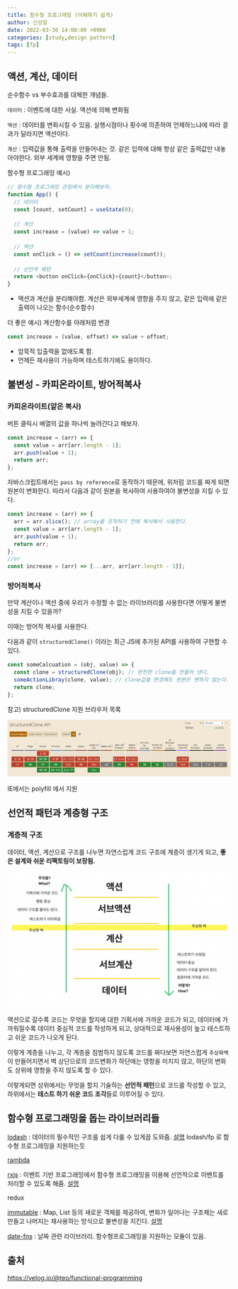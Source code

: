 ```yaml
---
title: 함수형 프로그래밍 (이해하기 쉽게)
author: 신성일
date: 2022-03-30 14:00:00 +0900
categories: [study,design pattern]
tags: [fp]
---
```


## 액션, 계산, 데이터

순수함수 vs 부수효과를 대체한 개념들.

`데이터` : 이벤트에 대한 사실. 액션에 의해 변화됨

`액션` : 데이터를 변화시킬 수 있음. 실행시점이나 횟수에 의존하여 언제하느냐에 따라 결과가 달라지면 액션이다.

`계산` : 입력값을 통해 출력을 만들어내는 것. 같은 입력에 대해 항상 같은 출력값만 내놓아야한다. 외부 세계에 영향을 주면 안됨.

함수형 프로그래밍 예시)

```js
// 함수형 프로그래밍 관점에서 분리해보자.
function App() {
  // 데이터
  const [count, setCount] = useState(0);

  // 계산
  const increase = (value) => value + 1;

  // 액션
  const onClick = () => setCount(increase(count));

  // 선언적 패턴
  return <button onClick={onClick}>{count}</button>;
}
```

- 액션과 계산을 분리해야함. 계산은 외부세계에 영향을 주지 않고, 같은 입력에 같은 출력이 나오는 함수(순수함수)

더 좋은 예시) 계산함수를 아래처럼 변경

```js
const increase = (value, offset) => value + offset;
```

- 암묵적 입출력을 없애도록 함.
- 언제든 재사용이 가능하며 테스트하기에도 용이하다.

## 불변성 - 카피온라이트, 방어적복사

### 카피온라이트(얕은 복사)

버튼 클릭시 배열의 값을 하나씩 늘려간다고 해보자.

```js
const increase = (arr) => {
  const value = arr[arr.length - 1];
  arr.push(value + 1);
  return arr;
};
```

자바스크립트에서는 `pass by reference`로 동작하기 때문에, 위처럼 코드를 짜게 되면 원본이 변화한다. 따라서 다음과 같이 원본을 복사하여 사용하여야 불변성을 지킬 수 있다.

```js
const increase = (arr) => {
  arr = arr.slice(); // array를 조작하기 전에 복사해서 사용한다.
  const value = arr[arr.length - 1];
  arr.push(value + 1);
  return arr;
};
//or
const increase = (arr) => [...arr, arr[arr.length - 1]];
```

### 방어적복사

만약 계산이나 액션 중에 우리가 수정할 수 없는 라이브러리를 사용한다면 어떻게 불변성을 지킬 수 있을까?

이때는 방어적 복사를 사용한다.

다음과 같이 `structuredClone()` 이라는 최근 JS에 추가된 API를 사용하여 구현할 수 있다.

```js
const someCalcuation = (obj, value) => {
  const clone = structuredClone(obj); // 완전한 clone을 만들어 낸다.
  someActionLibray(clone, value); // clone값을 변경해도 원본은 변하지 않는다.
  return clone;
};
```

참고) structuredClone 지원 브라우저 목록

![img](../assets/img/2022-05-17-함수형프로그래밍/image.png)

IE에서는 polyfill 에서 지원

## 선언적 패턴과 계층형 구조

### 계층적 구조

데이터, 액션, 계산으로 구조를 나누면 자연스럽게 코드 구조에 계층이 생기게 되고, **좋은 설계와 쉬운 리팩토링이 보장됨.**

![img](../assets/img/2022-05-17-함수형프로그래밍/image-16527766713942.png)

액션으로 갈수록 코드는 무엇을 할지에 대한 기획서에 가까운 코드가 되고, 데이터에 가까워질수록 데이터 중심적 코드를 작성하게 되고, 상대적으로 재사용성이 높고 테스트하고 쉬운 코드가 나오게 된다.

이렇게 계층을 나누고, 각 계층을 침범하지 않도록 코드를 짜다보면 자연스럽게 `추상화벽`이 만들어지면서 벽 상단으로의 코드변화가 하단에는 영항을 미치지 않고, 하단의 변화도 상위에 영항을 주지 않도록 할 수 있다.

이렇게되면 상위에서는 무엇을 할지 기술하는 **선언적 패턴**으로 코드를 작성할 수 있고, 하위에서는 **테스트 하기 쉬운 코드 조각**들로 이루어질 수 있다.

## 함수형 프로그래밍을 돕는 라이브러리들

[lodash](https://lodash.com/) : 데이터의 필수적인 구조를 쉽게 다룰 수 있게끔 도와줌. [설명](https://velog.io/@kysung95/%EC%A7%A4%EB%A7%89%EA%B8%80-lodash-%EC%95%8C%EA%B3%A0-%EC%93%B0%EC%9E%90) lodash/fp 로 함수형 프로그래밍을 지원하는듯

[rambda](https://selfrefactor.github.io/rambda/#/)

[rxjs](https://rxjs.dev/) : 이벤트 기반 프로그래밍에서 함수형 프로그래밍을 이용해 선언적으로 이벤트를 처리할 수 있도록 해줌. [설명](https://min9nim.vercel.app/2020-04-24-rxjs/)

redux

[immutable](https://immutable-js.com/) : Map, List 등의 새로운 객체를 제공하여, 변화가 일어나는 구조체는 새로만들고 나머지는 재사용하는 방식으로 불변성을 지킨다. [설명](https://pks2974.medium.com/immutable-js-%EA%B0%84%EB%8B%A8%EC%A0%95%EB%A6%AC-bbd5ad20bbdf)

[date-fns](https://date-fns.org/) : 날짜 관련 라이브러리. 함수형프로그래밍을 지원하는 모듈이 있음.

## 출처

https://velog.io/@teo/functional-programming
